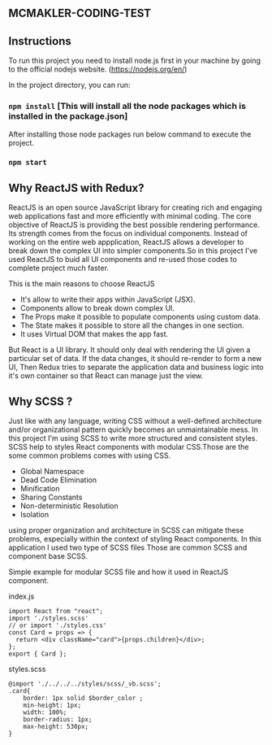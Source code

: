 ## MCMAKLER-CODING-TEST



## Instructions

To run this project you need to install node.js first in your machine by going to the official nodejs website. (https://nodejs.org/en/)

In the project directory, you can run:

### `npm install` [This will install all the node packages which is installed in the package.json]

After installing those node packages run below command to execute the project.
### `npm start`

## Why ReactJS with Redux? 
ReactJS is an open source JavaScript library for creating rich and engaging web applications fast and more efficiently with minimal coding. The core objective of ReactJS is providing the best possible rendering performance. Its strength comes from the focus on individual components. Instead of working on the entire web appplication, ReactJS allows a developer to break down the complex UI into simpler components.So in this project I've used ReactJS to buid all UI components and re-used those codes to complete project much faster.

This is the main reasons to choose ReactJS
-  It's allow to write their apps within JavaScript (JSX).
-  Components allow to break down complex UI.
-  The Props make it possible to populate components using custom data.
-  The State makes it possible to store all the changes in one section.
-  It uses Virtual DOM that makes the app fast. 

But React is a UI library. It should only deal with rendering the UI given a particular set of data. If the data changes, it should re-render to form a new UI,
Then Redux tries to separate the application data and business logic into it's own container so that React can manage just the view.

## Why SCSS ? 
Just like with any language, writing CSS without a well-defined architecture and/or organizational pattern quickly becomes an unmaintainable mess. In this project I'm using SCSS to write more structured and consistent styles. SCSS help to styles React components with modular CSS.Those are the some common problems comes with using CSS.

- Global Namespace
- Dead Code Elimination
- Minification
- Sharing Constants
- Non-deterministic Resolution
- Isolation

using proper organization and architecture in SCSS can mitigate these problems, especially within the context of styling React components. In this application I used two type of SCSS files Those are common SCSS and component base SCSS.

Simple example for modular SCSS file and how it used in ReactJS component.

index.js
```
import React from "react";
import './styles.scss'
// or import './styles.css'
const Card = props => {
  return <div className="card">{props.children}</div>;
};
export { Card };
```
styles.scss
```
@import './../../../styles/scss/_vb.scss';
.card{
    border: 1px solid $border_color ;
    min-height: 1px;
    width: 100%;
    border-radius: 1px;
    max-height: 530px;
}
```

